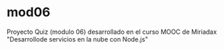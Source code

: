 # mod06
Proyecto Quiz (modulo 06) desarrollado en el curso MOOC de Miriadax "Desarrollode servicios en la nube con Node.js"

